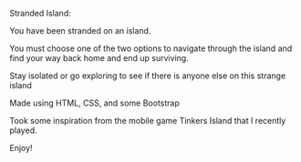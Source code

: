 Stranded Island:

You have been stranded on an island.

You must choose one of the two options to navigate through the island and find your way back home and end up surviving.

Stay isolated or go exploring to see if there is anyone else on this strange island

Made using HTML, CSS, and some Bootstrap

Took some inspiration from the mobile game Tinkers Island that I recently played.

Enjoy!

